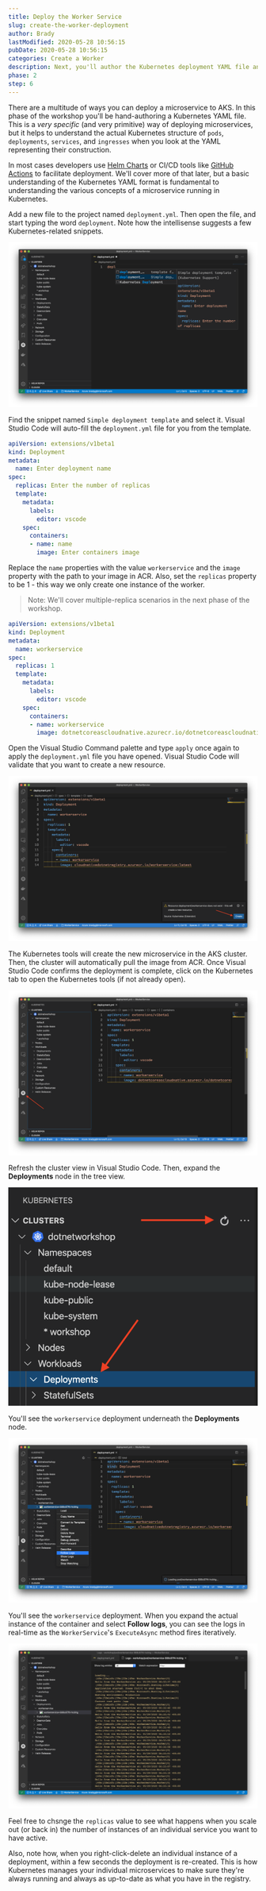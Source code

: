 ```yaml
---
title: Deploy the Worker Service
slug: create-the-worker-deployment
author: Brady
lastModified: 2020-05-28 10:56:15
pubDate: 2020-05-28 10:56:15
categories: Create a Worker
description: Next, you'll author the Kubernetes deployment YAML file and use Visual Studio Code to deploy the Worker Service into the AKS cluster.
phase: 2
step: 6
---
```


There are a multitude of ways you can deploy a microservice to AKS. In this phase of the workshop you'll be hand-authoring a Kubernetes YAML file. This is a *very specific* (and very primitive) way of deploying microservices, but it helps to understand the actual Kubernetes structure of `pods`, `deployments`, `services`, and `ingresses` when you look at the YAML representing their construction.

 In most cases developers use [Helm Charts](https://helm.sh/) or CI/CD tools like [GitHub Actions](https://github.com/features/actions) to facilitate deployment. We'll cover more of that later, but a basic understanding of the Kubernetes YAML format is fundamental to understanding the various concepts of a microservice running in Kubernetes.

Add a new file to the project named `deployment.yml`. Then open the file, and start typing the word `deployment`. Note how the intellisense suggests a few Kubernetes-related snippets.

![Simple deployment](media/simple-deployment.png)

Find the snippet named `Simple deployment template` and select it. Visual Studio Code will auto-fill the `deployment.yml` file for you from the template.

```yaml
apiVersion: extensions/v1beta1
kind: Deployment
metadata:
  name: Enter deployment name
spec:
  replicas: Enter the number of replicas
  template:
    metadata:
      labels:
        editor: vscode
    spec:
      containers:
      - name: name
        image: Enter containers image
```

Replace the `name` properties with the value `workerservice` and the `image` property with the path to your image in ACR. Also, set the `replicas` property to be 1 - this way we only create one instance of the worker.

> Note: We'll cover multiple-replica scenarios in the next phase of the workshop.

```yaml
apiVersion: extensions/v1beta1
kind: Deployment
metadata:
  name: workerservice
spec:
  replicas: 1
  template:
    metadata:
      labels:
        editor: vscode
    spec:
      containers:
      - name: workerservice
        image: dotnetcoreascloudnative.azurecr.io/dotnetcoreascloudnative:latest
```

Open the Visual Studio Command palette and type `apply` once again to apply the `deployment.yml` file you have opened. Visual Studio Code will validate that you want to create a new resource.

![Confirm](media/confirm.png)

The Kubernetes tools will create the new microservice in the AKS cluster. Then, the cluster will automatically pull the image from ACR. Once Visual Studio Code confirms the deployment is complete, click on the Kubernetes tab to open the Kubernetes tools (if not already open).

![Open the Kubernetes tools](media/k8s-tools.png)

Refresh the cluster view in Visual Studio Code. Then, expand the **Deployments** node in the tree view.

![Refresh the cluster view](media/expand-deployments.png)

You'll see the `workerservice` deployment underneath the **Deployments**  node.

![Follow logs](media/follow-logs.png)

You'll see the `workerservice` deployment. When you expand the actual instance of the container and select **Follow logs**, you can see the logs in real-time as the `WorkerService`'s `ExecuteAsync` method fires iteratively.

![Microservice logs in Visual Studio Code](media/logs.png)

Feel free to chsnge the `replicas` value to see what happens when you scale out (or back in) the number of instances of an individual service you want to have active.

Also, note how, when you right-click-delete an individual instance of a deployment, within a few seconds the deployment is re-created. This is how Kubernetes manages your individual microservices to make sure they're always running and always as up-to-date as what you have in the registry.

